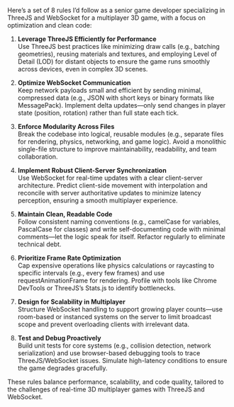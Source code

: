 Here’s a set of 8 rules I’d follow as a senior game developer specializing in ThreeJS and WebSocket for a multiplayer 3D game, with a focus on optimization and clean code:

1. **Leverage ThreeJS Efficiently for Performance**  
   Use ThreeJS best practices like minimizing draw calls (e.g., batching geometries), reusing materials and textures, and employing Level of Detail (LOD) for distant objects to ensure the game runs smoothly across devices, even in complex 3D scenes.

2. **Optimize WebSocket Communication**  
   Keep network payloads small and efficient by sending minimal, compressed data (e.g., JSON with short keys or binary formats like MessagePack). Implement delta updates—only send changes in player state (position, rotation) rather than full state each tick.

3. **Enforce Modularity Across Files**  
   Break the codebase into logical, reusable modules (e.g., separate files for rendering, physics, networking, and game logic). Avoid a monolithic single-file structure to improve maintainability, readability, and team collaboration.

4. **Implement Robust Client-Server Synchronization**  
   Use WebSocket for real-time updates with a clear client-server architecture. Predict client-side movement with interpolation and reconcile with server authoritative updates to minimize latency perception, ensuring a smooth multiplayer experience.

5. **Maintain Clean, Readable Code**  
   Follow consistent naming conventions (e.g., camelCase for variables, PascalCase for classes) and write self-documenting code with minimal comments—let the logic speak for itself. Refactor regularly to eliminate technical debt.

6. **Prioritize Frame Rate Optimization**  
   Cap expensive operations like physics calculations or raycasting to specific intervals (e.g., every few frames) and use requestAnimationFrame for rendering. Profile with tools like Chrome DevTools or ThreeJS’s Stats.js to identify bottlenecks.

7. **Design for Scalability in Multiplayer**  
   Structure WebSocket handling to support growing player counts—use room-based or instanced systems on the server to limit broadcast scope and prevent overloading clients with irrelevant data.

8. **Test and Debug Proactively**  
   Build unit tests for core systems (e.g., collision detection, network serialization) and use browser-based debugging tools to trace ThreeJS/WebSocket issues. Simulate high-latency conditions to ensure the game degrades gracefully.

These rules balance performance, scalability, and code quality, tailored to the challenges of real-time 3D multiplayer games with ThreeJS and WebSocket.